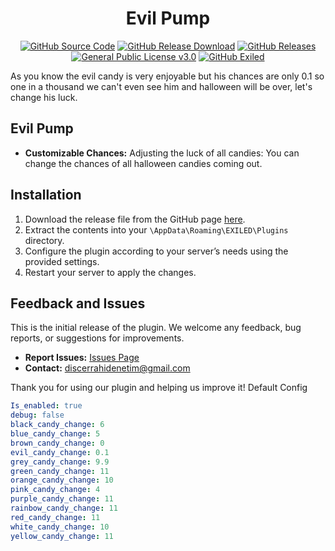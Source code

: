 <h1 align="center">Evil Pump</h1> <div align="center"> <a href="https://github.com/MS-crew/EvilPump"><img src="https://img.shields.io/github/actions/workflow/status/Exiled-Team/EXILED/main.yml?style=for-the-badge&logo=githubactions&label=build" alt="GitHub Source Code"></a> <a href="https://github.com/MS-crew/EvilPump/releases"><img src="https://img.shields.io/github/downloads/MS-crew/EvilPump/total?style=for-the-badge&logo=githubactions&label=Downloads" alt="GitHub Release Download"></a> <a href="https://github.com/MS-crew/EvilPump/releases"><img src="https://img.shields.io/badge/Build-1.0.0-brightgreen?style=for-the-badge&logo=gitbook" alt="GitHub Releases"></a> <a href="https://github.com/MS-crew/EvilPump/blob/master/LICENSE"><img src="https://img.shields.io/badge/Licence-GNU_3.0-blue?style=for-the-badge&logo=gitbook" alt="General Public License v3.0"></a> <a href="https://github.com/ExMod-Team/EXILED"><img src="https://img.shields.io/badge/Exiled-8.13.1-red?style=for-the-badge&logo=gitbook" alt="GitHub Exiled"></a> </div>

As you know the evil candy is very enjoyable but his chances are only 0.1 so one in a thousand we can't even see him and halloween will be over, let's change his luck.
## Evil Pump

- **Customizable Chances:** Adjusting the luck of all candies: You can change the chances of all halloween candies coming out.

## Installation

1. Download the release file from the GitHub page [here](https://github.com/MS-crew/EvilPump/releases).
2. Extract the contents into your `\AppData\Roaming\EXILED\Plugins` directory.
3. Configure the plugin according to your server’s needs using the provided settings.
4. Restart your server to apply the changes.

## Feedback and Issues

This is the initial release of the plugin. We welcome any feedback, bug reports, or suggestions for improvements.

- **Report Issues:** [Issues Page](https://github.com/MS-crew/EvilPump/issues)
- **Contact:** [discerrahidenetim@gmail.com](mailto:discerrahidenetim@gmail.com)

Thank you for using our plugin and helping us improve it!
Default Config
```yml
Is_enabled: true
debug: false
black_candy_change: 6
blue_candy_change: 5
brown_candy_change: 0
evil_candy_change: 0.1
grey_candy_change: 9.9
green_candy_change: 11
orange_candy_change: 10
pink_candy_change: 4
purple_candy_change: 11
rainbow_candy_change: 11
red_candy_change: 11
white_candy_change: 10
yellow_candy_change: 11
```
